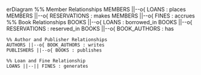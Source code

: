 erDiagram
    %% Member Relationships
    MEMBERS ||--o{ LOANS : places
    MEMBERS ||--o{ RESERVATIONS : makes
    MEMBERS ||--o{ FINES : accrues
    %% Book Relationships
    BOOKS ||--o{ LOANS : borrowed_in
    BOOKS ||--o{ RESERVATIONS : reserved_in
    BOOKS ||--o{ BOOK_AUTHORS : has

    %% Author and Publisher Relationships
    AUTHORS ||--o{ BOOK_AUTHORS : writes
    PUBLISHERS ||--o{ BOOKS : publishes

    %% Loan and Fine Relationship
    LOANS ||--|| FINES : generates
